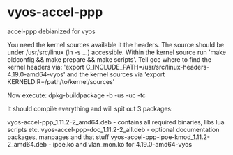 # vyos-accel-ppp
accel-ppp debianized for vyos

You need the kernel sources available it the headers. The source should be under /usr/src/linux (ln -s ...) accessible.
Within the kernel source run 'make oldconfig && make prepare && make scripts'.
Tell gcc where to find the kernel headers via: 'export C_INCLUDE_PATH=/usr/src/linux-headers-4.19.0-amd64-vyos' and the kernel sources via 'export KERNELDIR=/path/to/kernel/sources'

Now execute: dpkg-buildpackage -b -us -uc -tc

It should compile everything and will spit out 3 packages:

vyos-accel-ppp_1.11.2-2_amd64.deb - contains all required binaries, libs lua scripts etc.
vyos-accel-ppp-doc_1.11.2-2_all.deb - optional documentation packages, manpages and that stuff
vyos-accel-ppp-ipoe-kmod_1.11.2-2_amd64.deb - ipoe.ko and vlan_mon.ko for 4.19.0-amd64-vyos

